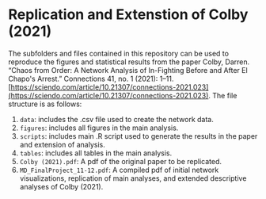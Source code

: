 # Replication and Extenstion of Colby (2021) 
The subfolders and files contained in this repository can be used to reproduce the figures and statistical results from the paper Colby, Darren. “Chaos from Order: A Network Analysis of In-Fighting Before and After El Chapo's Arrest.” Connections 41, no. 1 (2021): 1–11. [https://sciendo.com/article/10.21307/connections-2021.023](https://sciendo.com/article/10.21307/connections-2021.023). The file structure is as follows: 

1. `data`: includes the .csv file used to create the network data.
2. `figures`: includes all figures in the main analysis. 
3. `scripts`:  includes main .R script used to generate the results in the paper and extension of analysis.
4. `tables`: includes all tables in the main analysis. 
5. `Colby (2021).pdf`: A pdf of the original paper to be replicated. 
6. `MD_FinalProject_11-12.pdf`: A compiled pdf of initial network visualizations, replication of main analyses, and extended descriptive analyses of Colby (2021). 
   


